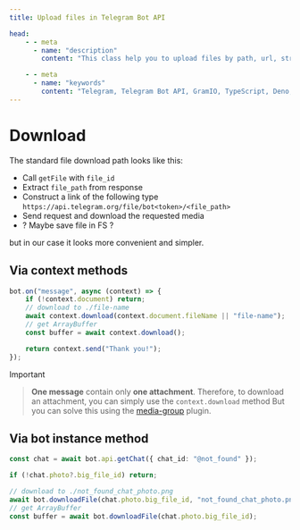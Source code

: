 ```yaml
---
title: Upload files in Telegram Bot API

head:
    - - meta
      - name: "description"
        content: "This class help you to upload files by path, url, stream, buffer or text"

    - - meta
      - name: "keywords"
        content: "Telegram, Telegram Bot API, GramIO, TypeScript, Deno, Bun, Node.JS, Nodejs, file upload, file_id, attach"
---
```


# Download

The standard file download path looks like this:

-   Call `getFile` with `file_id`
-   Extract `file_path` from response
-   Construct a link of the following type `https://api.telegram.org/file/bot<token>/<file_path>`
-   Send request and download the requested media
-   ? Maybe save file in FS ?

but in our case it looks more convenient and simpler.

## Via context methods

```ts
bot.on("message", async (context) => {
    if (!context.document) return;
    // download to ./file-name
    await context.download(context.document.fileName || "file-name");
    // get ArrayBuffer
    const buffer = await context.download();

    return context.send("Thank you!");
});
```

> [!IMPORTANT]

> **One message** contain only **one attachment**. Therefore, to download an attachment, you can simply use the `context.download` method
> But you can solve this using the [media-group](/plugins/official/media-group) plugin.

## Via bot instance method

```ts
const chat = await bot.api.getChat({ chat_id: "@not_found" });

if (!chat.photo?.big_file_id) return;

// download to ./not_found_chat_photo.png
await bot.downloadFile(chat.photo.big_file_id, "not_found_chat_photo.png");
// get ArrayBuffer
const buffer = await bot.downloadFile(chat.photo.big_file_id);
```
